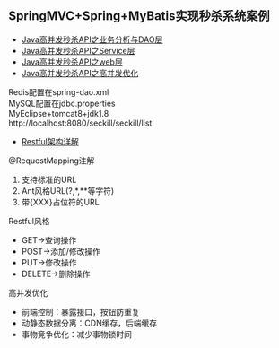 ## SpringMVC+Spring+MyBatis实现秒杀系统案例  
* [Java高并发秒杀API之业务分析与DAO层](http://www.imooc.com/learn/587)  
* [Java高并发秒杀API之Service层](http://www.imooc.com/learn/631) 
* [Java高并发秒杀API之web层](http://www.imooc.com/learn/630)   
* [Java高并发秒杀API之高并发优化](http://www.imooc.com/learn/632)   

Redis配置在spring-dao.xml   
MySQL配置在jdbc.properties  
MyEclipse+tomcat8+jdk1.8  
http://localhost:8080/seckill/seckill/list  



* [Restful架构详解](http://kb.cnblogs.com/page/512047/)   

@RequestMapping注解  

1. 支持标准的URL 
2. Ant风格URL(?,*,**等字符) 
3. 带{XXX}占位符的URL  


Restful风格  

* GET->查询操作  
* POST->添加/修改操作  
* PUT->修改操作  
* DELETE->删除操作    


  
高并发优化  

* 前端控制：暴露接口，按钮防重复  
* 动静态数据分离：CDN缓存，后端缓存
* 事物竞争优化：减少事物锁时间

